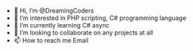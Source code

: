 - 👋 Hi, I’m @DreamingCoders
- 👀 I’m interested in PHP scripting, C# programming language
- 🌱 I’m currently learning C# async
- 💞️ I’m looking to collaborate on any projects at all
- 📫 How to reach me Email

<!---
DreamingCoders/DreamingCoders is a ✨ special ✨ repository because its `README.md` (this file) appears on your GitHub profile.
You can click the Preview link to take a look at your changes.
--->
